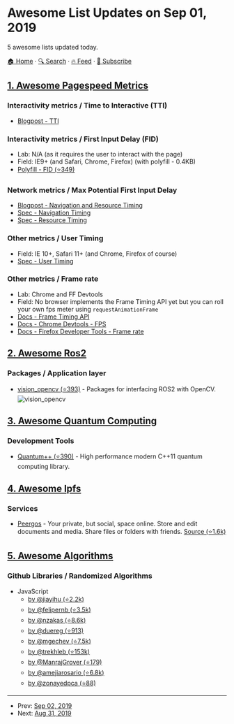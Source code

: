 # Awesome List Updates on Sep 01, 2019

5 awesome lists updated today.

[🏠 Home](/README.md) · [🔍 Search](https://test.trackawesomelist.com/search/) · [🔥 Feed](https://test.trackawesomelist.com/feed.xml) · [📮 Subscribe](https://trackawesomelist.us17.list-manage.com/subscribe?u=d2f0117aa829c83a63ec63c2f&id=36a103854c)



## [1. Awesome Pagespeed Metrics](/content/csabapalfi/awesome-pagespeed-metrics/README.md)

### Interactivity metrics / Time to Interactive (TTI)

*   [Blogpost - TTI](https://blog.dareboost.com/en/2019/05/measuring-interactivity-time-to-interactive/)

### Interactivity metrics / First Input Delay (FID)

*   Lab: N/A (as it requires the user to interact with the page)
*   Field: IE9+ (and Safari, Chrome, Firefox) (with polyfill - 0.4KB)
*   [Polyfill - FID (⭐349)](https://github.com/GoogleChromeLabs/first-input-delay)

### Network metrics / Max Potential First Input Delay

*   [Blogpost - Navigation and Resource Timing](https://developers.google.com/web/fundamentals/performance/navigation-and-resource-timing/)
*   [Spec - Navigation Timing](https://www.w3.org/TR/navigation-timing-2/)
*   [Spec - Resource Timing](https://www.w3.org/TR/resource-timing-2/)

### Other metrics / User Timing

*   Field: IE 10+, Safari 11+ (and Chrome, Firefox of course)
*   [Spec - User Timing](https://www.w3.org/TR/user-timing/)

### Other metrics / Frame rate

*   Lab: Chrome and FF Devtools
*   Field: No browser implements the Frame Timing API yet but you can roll your own fps meter using `requestAnimationFrame`
*   [Docs - Frame Timing API](https://developer.mozilla.org/en-US/docs/Web/API/Frame_Timing_API)
*   [Docs - Chrome Devtools - FPS](https://developers.google.com/web/tools/chrome-devtools/evaluate-performance/#analyze_frames_per_second)
*   [Docs - Firefox Developer Tools - Frame rate](https://developer.mozilla.org/en-US/docs/Tools/Performance/Frame_rate)

## [2. Awesome Ros2](/content/fkromer/awesome-ros2/README.md)

### Packages / Application layer

*   [vision\_opencv (⭐393)](https://github.com/ros-perception/vision_opencv/tree/ros2) - Packages for interfacing ROS2 with OpenCV. ![vision\_opencv](https://img.shields.io/github/stars/ros-perception/vision_opencv.svg)

## [3. Awesome Quantum Computing](/content/desireevl/awesome-quantum-computing/README.md)

### Development Tools

*   [Quantum++ (⭐390)](https://github.com/vsoftco/qpp) - High performance modern C++11 quantum computing library.

## [4. Awesome Ipfs](/content/ipfs/awesome-ipfs/README.md)

### Services

*   [Peergos](https://peergos.org) - Your private, but social, space online. Store and edit documents and media. Share files or folders with friends. [Source (⭐1.6k)](https://github.com/Peergos/Peergos)

## [5. Awesome Algorithms](/content/tayllan/awesome-algorithms/README.md)

### Github Libraries / Randomized Algorithms

*   JavaScript
    *   [by @jiayihu (⭐2.2k)](https://github.com/jiayihu/pretty-algorithms)
    *   [by @felipernb (⭐3.5k)](https://github.com/felipernb/algorithms.js)
    *   [by @nzakas (⭐8.6k)](https://github.com/nzakas/computer-science-in-javascript)
    *   [by @duereg (⭐913)](https://github.com/duereg/js-algorithms)
    *   [by @mgechev (⭐7.5k)](https://github.com/mgechev/javascript-algorithms)
    *   [by @trekhleb (⭐153k)](https://github.com/trekhleb/javascript-algorithms)
    *   [by @ManrajGrover (⭐179)](https://github.com/ManrajGrover/algorithms-js)
    *   [by @amejiarosario (⭐6.8k)](https://github.com/amejiarosario/dsa.js)
    *   [by @zonayedpca (⭐88)](https://github.com/zonayedpca/AlgoDS.js)

---

- Prev: [Sep 02, 2019](/content/2019/09/02/README.md)
- Next: [Aug 31, 2019](/content/2019/08/31/README.md)